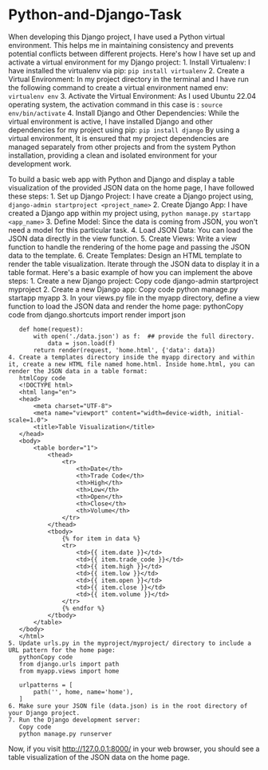 # Python-and-Django-Task

When developing this Django project, I have used a Python virtual environment. This helps me in maintaining consistency and prevents potential conflicts between different projects. Here's how I have set up and activate a virtual environment for my Django project:
        1. Install Virtualenv: I have installed the virtualenv via pip:
           ```
           pip install virtualenv
           ```
    2. Create a Virtual Environment: In my project directory in the terminal and I have run the following command to create a virtual environment named env:
       ```
       virtualenv env
       ```
    3. Activate the Virtual Environment: As I used Ubuntu 22.04 operating system, the activation command in this case is :
      ```
       source env/bin/activate
      ```
    4. Install Django and Other Dependencies: While the virtual environment is active, I have installed Django and other dependencies for my project using pip:
       ```
       pip install django
      ```
By using a virtual environment, It is ensured that my project dependencies are managed separately from other projects and from the system Python installation, providing a clean and isolated environment for your development work.


To build a basic web app with Python and Django and display a table visualization of the provided JSON data on the home page, I have followed these steps:
    1. Set up Django Project: I have create a Django project using, 
    ```
    django-admin startproject <project_name>
    ```
    2. Create Django App: I have created a Django app within my project using, 
    ```
    python manage.py startapp <app_name>
    ```
    3. Define Model: Since the data is coming from JSON, you won't need a model for this particular task.
    4. Load JSON Data: You can load the JSON data directly in the view function.
    5. Create Views: Write a view function to handle the rendering of the home page and passing the JSON data to the template.
    6. Create Templates: Design an HTML template to render the table visualization. Iterate through the JSON data to display it in a table format.
Here's a basic example of how you can implement the above steps:
    1. Create a new Django project:
       Copy code
       django-admin startproject myproject
    2. Create a new Django app:
       Copy code
       python manage.py startapp myapp
    3. In your views.py file in the myapp directory, define a view function to load the JSON data and render the home page:
       pythonCopy code
       from django.shortcuts import render
       import json
       
       def home(request):
           with open('./data.json') as f:  ## provide the full directory.
               data = json.load(f)
           return render(request, 'home.html', {'data': data})
    4. Create a templates directory inside the myapp directory and within it, create a new HTML file named home.html. Inside home.html, you can render the JSON data in a table format:
       htmlCopy code
       <!DOCTYPE html>
       <html lang="en">
       <head>
           <meta charset="UTF-8">
           <meta name="viewport" content="width=device-width, initial-scale=1.0">
           <title>Table Visualization</title>
       </head>
       <body>
           <table border="1">
               <thead>
                   <tr>
                       <th>Date</th>
                       <th>Trade Code</th>
                       <th>High</th>
                       <th>Low</th>
                       <th>Open</th>
                       <th>Close</th>
                       <th>Volume</th>
                   </tr>
               </thead>
               <tbody>
                   {% for item in data %}
                   <tr>
                       <td>{{ item.date }}</td>
                       <td>{{ item.trade_code }}</td>
                       <td>{{ item.high }}</td>
                       <td>{{ item.low }}</td>
                       <td>{{ item.open }}</td>
                       <td>{{ item.close }}</td>
                       <td>{{ item.volume }}</td>
                   </tr>
                   {% endfor %}
               </tbody>
           </table>
       </body>
       </html>
    5. Update urls.py in the myproject/myproject/ directory to include a URL pattern for the home page:
       pythonCopy code
       from django.urls import path
       from myapp.views import home
       
       urlpatterns = [
           path('', home, name='home'),
       ]
    6. Make sure your JSON file (data.json) is in the root directory of your Django project.
    7. Run the Django development server:
       Copy code
       python manage.py runserver
Now, if you visit http://127.0.0.1:8000/ in your web browser, you should see a table visualization of the JSON data on the home page.
